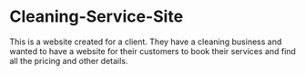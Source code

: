 # Cleaning-Service-Site
 This is a website created for a client. They have a cleaning business and wanted to have a website for their customers to book their services and find all the pricing and other details. 
